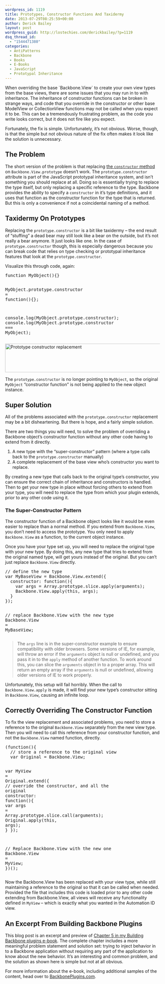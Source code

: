 ```yaml
---
wordpress_id: 1119
title: Prototypes, Constructor Functions And Taxidermy
date: 2013-07-29T08:25:59+00:00
author: Derick Bailey
layout: post
wordpress_guid: http://lostechies.com/derickbailey/?p=1119
dsq_thread_id:
  - "1544471380"
categories:
  - AntiPatterns
  - Backbone
  - Books
  - E-Books
  - JavaScript
  - Prototypal Inheritance
---
```

When overriding the base \`Backbone.View\` to create your own view types from the base views, there are some issues that you may run in to with inheritance. The inheritance of constructor functions can be broken in strange ways, and code that you override in the constructor or other base ModelView or CollectionView functions may not be called when you expect it to be. This can be a tremendously frustrating problem, as the code you write looks correct, but it does not fire like you expect.

Fortunately, the fix is simple. Unfortunately, it&#8217;s not obvious. Worse, though, is that the simple but not obvious nature of the fix often makes it look like the solution is unnecessary.

## The Problem

The short version of the problem is that replacing [the `constructor` method](https://developer.mozilla.org/en-US/docs/Web/JavaScript/Reference/Global_Objects/Object/constructor) on `Backbone.View.prototype` doesn&#8217;t work. The `prototype.constructor` attribute is part of the JavaScript prototypal inheritance system, and isn&#8217;t something you should replace at all. Doing so is essentially trying to replace the type itself, but only replacing a specific reference to the type. Backbone provides the ability to specify a `constructor` in it&#8217;s type definitions, and it uses that function as the constructor function for the type that is returned. But this is only a convenience if not a coincidental naming of a method.

## Taxidermy On Prototypes

Replacing the `prototype.constructor` is a bit like taxidermy &#8211; the end result of &#8220;stuffing&#8221; a dead bear may still look like a bear on the outside, but it&#8217;s not really a bear anymore. It just looks like one. In the case of `prototype.constructor` though, this is especially dangerous because you can break code that relies on type checking or prototypal inheritance features that look at the `prototype.constructor`.

Visualize this through code, again:

<div class="highlight">
  <pre><span class="kd">function</span> <span class="nx">MyObject</span><span class="p">(){}</span>

<span class="nx">MyObject</span><span class="p">.</span><span class="nx">prototype</span><span class="p">.</span><span class="nx">constructor</span> <span class="o">=</span> <span class="kd">function</span><span class="p">(){};</span>

<span class="nx">console</span><span class="p">.</span><span class="nx">log</span><span class="p">(</span><span class="nx">MyObject</span><span class="p">.</span><span class="nx">prototype</span><span class="p">.</span><span class="nx">constructor</span><span class="p">);</span>
<span class="nx">console</span><span class="p">.</span><span class="nx">log</span><span class="p">(</span><span class="nx">MyObject</span><span class="p">.</span><span class="nx">prototype</span><span class="p">.</span><span class="nx">constructor</span> <span class="o">===</span> <span class="nx">MyObject</span><span class="p">);</span>
</pre>
</div>

<img src="http://lostechies.com/derickbailey/files/2013/07/prototype_constructor-replacement.png" alt="Prototype constructor replacement" width="600" height="93" border="0" />

The `prototype.constructor` is no longer pointing to `MyObject`, so the original `MyObject` &#8220;constructor function&#8221; is not being applied to the new object instance.

## Super Solution

All of the problems associated with the `prototype.constructor` replacement may be a bit disheartening. But there is hope, and a fairly simple solution.

There are two things you will need, to solve the problem of overriding a Backbone object&#8217;s constructor function without any other code having to extend from it directly.

  1. A new type with the &#8220;super-constructor&#8221; pattern (where a type calls back to the `prototype.constructor` manually)
  2. A complete replacement of the base view who&#8217;s constructor you want to replace.

By creating a new type that calls back to the original type&#8217;s constructor, you can ensure the correct chain of inheritance and constructors is handled. Then to get your new type in place without forcing others to extend from your type, you will need to replace the type from which your plugin extends, prior to any other code using it.

### The Super-Constructor Pattern

The constructor function of a Backbone object looks like it would be even easier to replace than a normal method. If you extend from `Backbone.View`, you don&#8217;t need to access the prototype. You only need to apply `Backbone.View` as a function, to the current object instance.

Once you have your type set up, you will need to replace the original type with your new type. By doing this, any new type that tries to extend from the original named type, will get yours instead of the original. But you can&#8217;t just replace `Backbone.View` directly.

<div class="highlight">
  <pre><span class="c1">// define the new type</span>
<span class="k">var</span> <span class="n">MyBaseView</span> <span class="o">=</span> <span class="n">Backbone</span><span class="p">.</span><span class="n">View</span><span class="p">.</span><span class="n">extend</span><span class="p">({</span>
  <span class="nl">constructor:</span> <span class="k">function</span><span class="p">(){</span>
    <span class="k">var</span> <span class="n">args</span> <span class="o">=</span> <span class="n">Array</span><span class="p">.</span><span class="n">prototype</span><span class="p">.</span><span class="n">slice</span><span class="p">.</span><span class="n">apply</span><span class="p">(</span><span class="n">arguments</span><span class="p">);</span>
    <span class="n">Backbone</span><span class="p">.</span><span class="n">View</span><span class="p">.</span><span class="n">apply</span><span class="p">(</span><span class="k">this</span><span class="p">,</span> <span class="n">args</span><span class="p">);</span>
  <span class="p">}</span>
<span class="p">});</span>

<span class="c1">// replace Backbone.View with the new type</span>
<span class="n">Backbone</span><span class="p">.</span><span class="n">View</span> <span class="o">=</span> <span class="n">MyBaseView</span><span class="p">;</span>
</pre>
</div>

> The `args` line is in the super-constructor example to ensure compatibility with older browsers. Some versions of IE, for example, will throw an error if the `arguments` object is null or undefined, and you pass it in to the `apply` method of another function. To work around this, you can slice the `arguments` object in to a proper array. This will return an empty array if the `arguments` is null or undefined, allowing older versions of IE to work properly.

Unfortunately, this setup will fail horribly. When the call to `Backbone.View.apply` is made, it will find your new type&#8217;s constructor sitting in `Backbone.View`, causing an infinite loop.

## Correctly Overriding The Constructor Function

To fix the view replacement and associated problems, you need to store a reference to the original `Backbone.View` separately from the new view type. Then you will need to call this reference from your constructor function, and not the `Backbone.View` named function, directly.

<div class="highlight">
  <pre><span class="p">(</span><span class="kd">function</span><span class="p">(){</span>
  <span class="c1">// store a reference to the original view</span>
  <span class="kd">var</span> <span class="nx">Original</span> <span class="o">=</span> <span class="nx">Backbone</span><span class="p">.</span><span class="nx">View</span><span class="p">;</span>

  <span class="kd">var</span> <span class="nx">MyView</span> <span class="o">=</span> <span class="nx">Original</span><span class="p">.</span><span class="nx">extend</span><span class="p">({</span>
    <span class="c1">// override the constructor, and all the original</span>
    <span class="nx">constructor</span><span class="o">:</span> <span class="kd">function</span><span class="p">(){</span>
      <span class="kd">var</span> <span class="nx">args</span> <span class="o">=</span> <span class="nb">Array</span><span class="p">.</span><span class="nx">prototype</span><span class="p">.</span><span class="nx">slice</span><span class="p">.</span><span class="nx">call</span><span class="p">(</span><span class="nx">arguments</span><span class="p">);</span>
      <span class="nx">Original</span><span class="p">.</span><span class="nx">apply</span><span class="p">(</span><span class="k">this</span><span class="p">,</span> <span class="nx">args</span><span class="p">);</span>
    <span class="p">}</span>
  <span class="p">});</span>

  <span class="c1">// Replace Backbone.View with the new one</span>
  <span class="nx">Backbone</span><span class="p">.</span><span class="nx">View</span> <span class="o">=</span> <span class="nx">MyView</span><span class="p">;</span>
<span class="p">})();</span>
</pre>
</div>

Now the Backbone.View has been replaced with your view type, while still maintaining a reference to the original so that it can be called when needed. Provided the file that includes this code is loaded prior to any other code extending from Backbone.View, all views will receive any functionality defined in `MyView` &#8211; which is exactly what you wanted in the Automation ID view.

## An Excerpt From Building Backbone Plugins

This blog post is an excerpt and preview of [Chapter 5 in my Building Backbone plugins e-book](http://backboneplugins.com). The complete chapter includes a more meaningful problem statement and solution set: trying to inject behavior in to a Backbone application without requiring any part of the application to know about the new behavior. It&#8217;s an interesting and common problem, and the solution as shown here is simple but not at all obvious. 

For more information about the e-book, including additional samples of the content, head over to [BackbonePlugins.com](http://backboneplugins.com).
